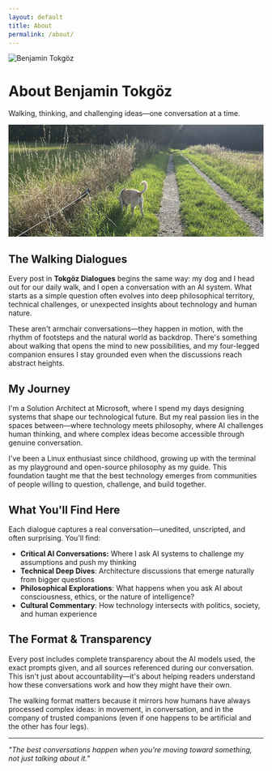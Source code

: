 ```yaml
---
layout: default
title: About
permalink: /about/
---
```


<div class="about-page">
  <div class="about-header">
    <div class="about-intro-section">
      <img src="https://github.com/benjamintokgoez.png" alt="Benjamin Tokgöz" class="profile-photo-solo">
      <div class="about-intro">
        <h1>About Benjamin Tokgöz</h1>
        <p class="tagline">Walking, thinking, and challenging ideas—one conversation at a time.</p>
      </div>
    </div>
    <div class="profile-images">
      <img src="/assets/images/linux.png" alt="My walking companion" class="dog-photo">
    </div>
  </div>

## The Walking Dialogues

Every post in **Tokgöz Dialogues** begins the same way: my dog and I head out for our daily walk, and I open a conversation with an AI system. What starts as a simple question often evolves into deep philosophical territory, technical challenges, or unexpected insights about technology and human nature.

These aren't armchair conversations—they happen in motion, with the rhythm of footsteps and the natural world as backdrop. There's something about walking that opens the mind to new possibilities, and my four-legged companion ensures I stay grounded even when the discussions reach abstract heights.

## My Journey

I'm a Solution Architect at Microsoft, where I spend my days designing systems that shape our technological future. But my real passion lies in the spaces between—where technology meets philosophy, where AI challenges human thinking, and where complex ideas become accessible through genuine conversation.

I've been a Linux enthusiast since childhood, growing up with the terminal as my playground and open-source philosophy as my guide. This foundation taught me that the best technology emerges from communities of people willing to question, challenge, and build together.

## What You'll Find Here

Each dialogue captures a real conversation—unedited, unscripted, and often surprising. You'll find:

- **Critical AI Conversations:** Where I ask AI systems to challenge my assumptions and push my thinking
- **Technical Deep Dives**: Architecture discussions that emerge naturally from bigger questions
- **Philosophical Explorations**: What happens when you ask AI about consciousness, ethics, or the nature of intelligence?
- **Cultural Commentary**: How technology intersects with politics, society, and human experience

## The Format & Transparency

Every post includes complete transparency about the AI models used, the exact prompts given, and all sources referenced during our conversation. This isn't just about accountability—it's about helping readers understand how these conversations work and how they might have their own.

The walking format matters because it mirrors how humans have always processed complex ideas: in movement, in conversation, and in the company of trusted companions (even if one happens to be artificial and the other has four legs).

---

*"The best conversations happen when you're moving toward something, not just talking about it."*
</div>
